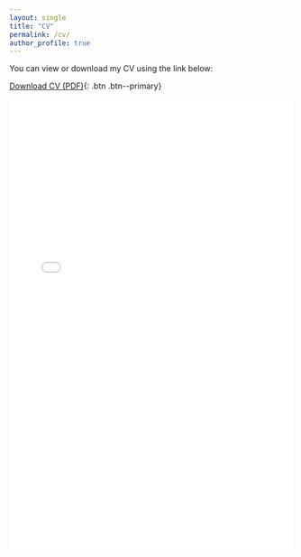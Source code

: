 ```yaml
---
layout: single
title: "CV"
permalink: /cv/
author_profile: true
---
```



You can view or download my CV using the link below:

[Download CV (PDF)](/assets/MaddockLuke_CV-8.pdf){: .btn .btn--primary}

<iframe src="/assets/MaddockLuke_CV-7.pdf" width="100%" height="800px" style="border: none;">
  <p>Your browser does not support iframes. <a href="/assets/MaddockL_CV-3.pdf">Download the PDF</a> instead.</p>
</iframe>
